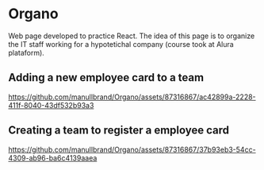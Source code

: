 # Organo

Web page developed to practice React. The idea of this page is to organize the IT staff working for a hypotetichal company (course took at Alura plataform).

## Adding a new employee card to a team

https://github.com/manullbrand/Organo/assets/87316867/ac42899a-2228-411f-8040-43df532b93a3

## Creating a team to register a employee card

https://github.com/manullbrand/Organo/assets/87316867/37b93eb3-54cc-4309-ab96-ba6c4139aaea



